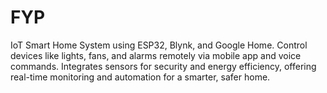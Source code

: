 # FYP
IoT Smart Home System using ESP32, Blynk, and Google Home. Control devices like lights, fans, and alarms remotely via mobile app and voice commands. Integrates sensors for security and energy efficiency, offering real-time monitoring and automation for a smarter, safer home.
